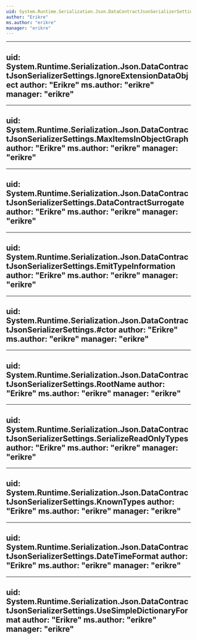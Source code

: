 ```yaml
---
uid: System.Runtime.Serialization.Json.DataContractJsonSerializerSettings
author: "Erikre"
ms.author: "erikre"
manager: "erikre"
---
```


---
uid: System.Runtime.Serialization.Json.DataContractJsonSerializerSettings.IgnoreExtensionDataObject
author: "Erikre"
ms.author: "erikre"
manager: "erikre"
---

---
uid: System.Runtime.Serialization.Json.DataContractJsonSerializerSettings.MaxItemsInObjectGraph
author: "Erikre"
ms.author: "erikre"
manager: "erikre"
---

---
uid: System.Runtime.Serialization.Json.DataContractJsonSerializerSettings.DataContractSurrogate
author: "Erikre"
ms.author: "erikre"
manager: "erikre"
---

---
uid: System.Runtime.Serialization.Json.DataContractJsonSerializerSettings.EmitTypeInformation
author: "Erikre"
ms.author: "erikre"
manager: "erikre"
---

---
uid: System.Runtime.Serialization.Json.DataContractJsonSerializerSettings.#ctor
author: "Erikre"
ms.author: "erikre"
manager: "erikre"
---

---
uid: System.Runtime.Serialization.Json.DataContractJsonSerializerSettings.RootName
author: "Erikre"
ms.author: "erikre"
manager: "erikre"
---

---
uid: System.Runtime.Serialization.Json.DataContractJsonSerializerSettings.SerializeReadOnlyTypes
author: "Erikre"
ms.author: "erikre"
manager: "erikre"
---

---
uid: System.Runtime.Serialization.Json.DataContractJsonSerializerSettings.KnownTypes
author: "Erikre"
ms.author: "erikre"
manager: "erikre"
---

---
uid: System.Runtime.Serialization.Json.DataContractJsonSerializerSettings.DateTimeFormat
author: "Erikre"
ms.author: "erikre"
manager: "erikre"
---

---
uid: System.Runtime.Serialization.Json.DataContractJsonSerializerSettings.UseSimpleDictionaryFormat
author: "Erikre"
ms.author: "erikre"
manager: "erikre"
---

